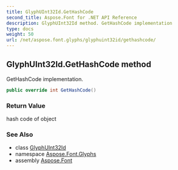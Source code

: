 ```yaml
---
title: GlyphUInt32Id.GetHashCode
second_title: Aspose.Font for .NET API Reference
description: GlyphUInt32Id method. GetHashCode implementation
type: docs
weight: 50
url: /net/aspose.font.glyphs/glyphuint32id/gethashcode/
---
```

## GlyphUInt32Id.GetHashCode method

GetHashCode implementation.

```csharp
public override int GetHashCode()
```

### Return Value

hash code of object

### See Also

* class [GlyphUInt32Id](../)
* namespace [Aspose.Font.Glyphs](../../glyphuint32id/)
* assembly [Aspose.Font](../../../)


